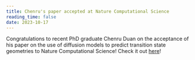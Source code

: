 ```yaml
---
title: Chenru's paper accepted at Nature Computational Science
reading_time: false
date: 2023-10-17
---
```


Congratulations to recent PhD graduate Chenru Duan on the acceptance of his paper on the use of diffusion models to predict transition state geometries to Nature Computational Science! Check it out [here](/publication/duan-accurate-2023/)!

<!--more-->
